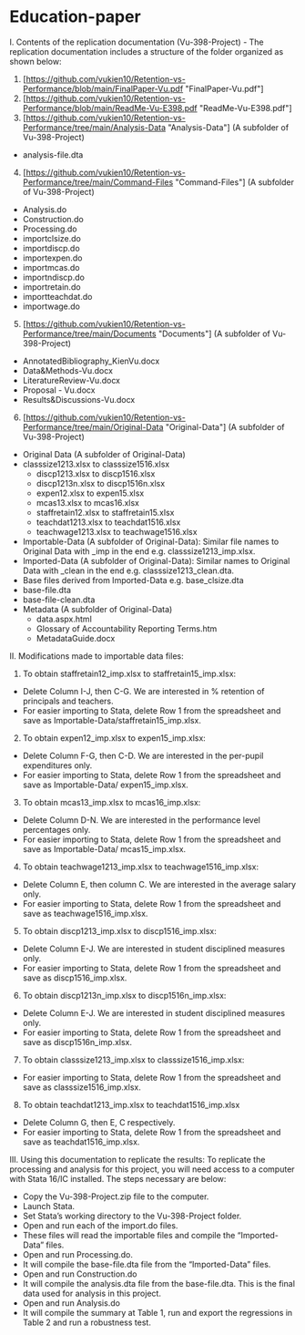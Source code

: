 # Education-paper

I. Contents of the replication documentation (Vu-398-Project) -
The replication documentation includes a structure of the folder organized as shown below: 
1. [https://github.com/vukien10/Retention-vs-Performance/blob/main/FinalPaper-Vu.pdf "FinalPaper-Vu.pdf"]
2. [https://github.com/vukien10/Retention-vs-Performance/blob/main/ReadMe-Vu-E398.pdf "ReadMe-Vu-E398.pdf"]
3. [https://github.com/vukien10/Retention-vs-Performance/tree/main/Analysis-Data "Analysis-Data"] (A subfolder of Vu-398-Project)
- analysis-file.dta
4. [https://github.com/vukien10/Retention-vs-Performance/tree/main/Command-Files "Command-Files"] (A subfolder of Vu-398-Project)
- Analysis.do
- Construction.do
- Processing.do
- importclsize.do
- importdiscp.do	
- importexpen.do
- importmcas.do
- importndiscp.do
- importretain.do
- importteachdat.do
- importwage.do
5. [https://github.com/vukien10/Retention-vs-Performance/tree/main/Documents "Documents"] (A subfolder of Vu-398-Project)
- AnnotatedBibliography_KienVu.docx
- Data&Methods-Vu.docx
- LiteratureReview-Vu.docx
- Proposal - Vu.docx
- Results&Discussions-Vu.docx
6. [https://github.com/vukien10/Retention-vs-Performance/tree/main/Original-Data "Original-Data"] (A subfolder of Vu-398-Project)
- Original Data (A subfolder of Original-Data)
- classsize1213.xlsx to classsize1516.xlsx
	- discp1213.xlsx to discp1516.xlsx
	- discp1213n.xlsx to discp1516n.xlsx
	- expen12.xlsx to expen15.xlsx
	- mcas13.xlsx to mcas16.xlsx
	- staffretain12.xlsx to staffretain15.xlsx
	- teachdat1213.xlsx to teachdat1516.xlsx
	- teachwage1213.xlsx to teachwage1516.xlsx
- Importable-Data (A subfolder of Original-Data): Similar file names to Original Data with _imp in the end e.g. classsize1213_imp.xlsx.
- Imported-Data (A subfolder of Original-Data): Similar names to Original Data with _clean in the end e.g. classsize1213_clean.dta.
- Base files derived from Imported-Data e.g. base_clsize.dta
- base-file.dta
- base-file-clean.dta
- Metadata (A subfolder of Original-Data)
	- data.aspx.html
	- Glossary of Accountability Reporting Terms.htm
	- MetadataGuide.docx

II. Modifications made to importable data files:
1. To obtain staffretain12_imp.xlsx to staffretain15_imp.xlsx: 
- Delete Column I-J, then C-G. We are interested in % retention of principals and teachers.  
- For easier importing to Stata, delete Row 1 from the spreadsheet and save as Importable-Data/staffretain15_imp.xlsx. 
2. To obtain expen12_imp.xlsx to expen15_imp.xlsx: 
- Delete Column F-G, then C-D. We are interested in the per-pupil expenditures only. 
- For easier importing to Stata, delete Row 1 from the spreadsheet and save as Importable-Data/ expen15_imp.xlsx. 
3. To obtain mcas13_imp.xlsx to mcas16_imp.xlsx:
- Delete Column D-N. We are interested in the performance level percentages only. 
- For easier importing to Stata, delete Row 1 from the spreadsheet and save as Importable-Data/ mcas15_imp.xlsx. 
4. To obtain teachwage1213_imp.xlsx to teachwage1516_imp.xlsx:
- Delete Column E, then column C. We are interested in the average salary only. 
- For easier importing to Stata, delete Row 1 from the spreadsheet and save as teachwage1516_imp.xlsx. 
5. To obtain discp1213_imp.xlsx to discp1516_imp.xlsx:
- Delete Column E-J. We are interested in student disciplined measures only. 
- For easier importing to Stata, delete Row 1 from the spreadsheet and save as discp1516_imp.xlsx. 
6. To obtain discp1213n_imp.xlsx to discp1516n_imp.xlsx:
- Delete Column E-J. We are interested in student disciplined measures only. 
- For easier importing to Stata, delete Row 1 from the spreadsheet and save as discp1516n_imp.xlsx. 
7. To obtain classsize1213_imp.xlsx to classsize1516_imp.xlsx:
- For easier importing to Stata, delete Row 1 from the spreadsheet and save as classsize1516_imp.xlsx.  
8. To obtain teachdat1213_imp.xlsx to teachdat1516_imp.xlsx
- Delete Column G, then E, C respectively. 
- For easier importing to Stata, delete Row 1 from the spreadsheet and save as teachdat1516_imp.xlsx.  

III. Using this documentation to replicate the results: 
To replicate the processing and analysis for this project, you will need access to a computer with Stata 16/IC installed. 
The steps necessary are below: 
- Copy the Vu-398-Project.zip file to the computer. 
- Launch Stata.
- Set Stata’s working directory to the Vu-398-Project folder.
- Open and run each of the import.do files.
- These files will read the importable files and compile the “Imported-Data” files.
- Open and run Processing.do.
- It will compile the base-file.dta file from the “Imported-Data” files.
- Open and run Construction.do
- It will compile the analysis.dta file from the base-file.dta. This is the final data used for analysis in this project. 
- Open and run Analysis.do
- It will compile the summary at Table 1, run and export the regressions in Table 2 and run a robustness test. 

